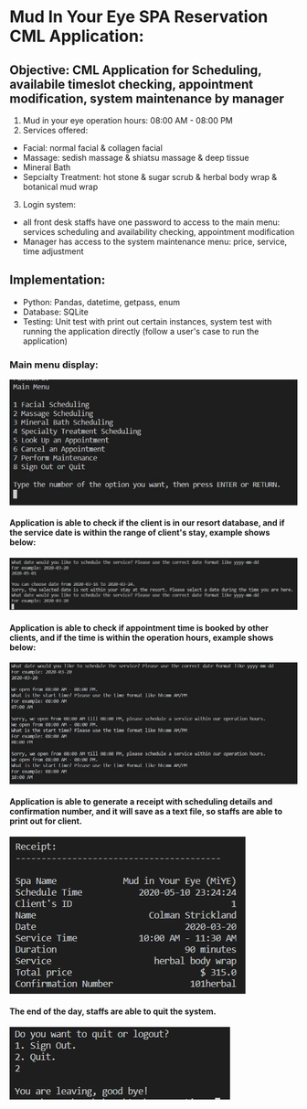 # Mud In Your Eye SPA Reservation CML Application: 

## Objective: CML Application for Scheduling, availabile timeslot checking, appointment modification, system maintenance by manager
1. Mud in your eye operation hours: 08:00 AM - 08:00 PM
2. Services offered: 
  - Facial: normal facial & collagen facial
  - Massage: sedish massage & shiatsu massage & deep tissue
  - Mineral Bath
  - Sepcialty Treatment: hot stone & sugar scrub & herbal body wrap & botanical mud wrap
3. Login system: 
  - all front desk staffs have one password to access to the main menu: services scheduling and availability checking, appointment modification
  - Manager has access to the system maintenance menu: price, service, time adjustment
## Implementation: 
 - Python: Pandas, datetime, getpass, enum
 - Database: SQLite
 - Testing: Unit test with print out certain instances, system test with running the application directly (follow a user's case to run the application) 
### Main menu display:
<img src='main_menu.JPG'>
 
#### Application is able to check if the client is in our resort database, and if the service date is within the range of client's stay, example shows below:
<img src='check_date.jpg'>

#### Application is able to check if appointment time is booked by other clients, and if the time is within the operation hours, example shows below:
<img src='check_time.jpg'>

#### Application is able to generate a receipt with scheduling details and confirmation number, and it will save as a text file, so staffs are able to print out for client.
<img src = 'receipt.jpg'>

#### The end of the day, staffs are able to quit the system. 
<img src = 'quit.jpg'>
